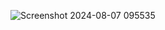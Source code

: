 ![Screenshot 2024-08-07 095535](https://github.com/user-attachments/assets/e1c7c382-8125-4933-8cad-920756628218)
